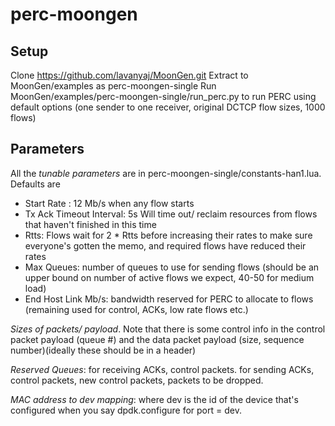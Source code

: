 # perc-moongen

## Setup
Clone https://github.com/lavanyaj/MoonGen.git
Extract to MoonGen/examples as perc-moongen-single
Run MoonGen/examples/perc-moongen-single/run_perc.py to run PERC using default options (one sender to one receiver, original DCTCP flow sizes, 1000 flows)

## Parameters
All the *tunable parameters* are in perc-moongen-single/constants-han1.lua. Defaults are
- Start Rate : 12 Mb/s when any flow starts
- Tx Ack Timeout Interval: 5s Will time out/ reclaim resources from flows that haven't finished in this time
- Rtts: Flows wait for 2 * Rtts before increasing their rates to make sure everyone's gotten the memo, and required flows have reduced their rates
- Max Queues: number of queues to use for sending flows (should be an upper bound on number of active flows we expect, 40-50 for medium load)
- End Host Link Mb/s: bandwidth reserved for PERC to allocate to flows (remaining used for control, ACKs, low rate flows etc.)

*Sizes of packets/ payload*. Note that there is some control info in the control packet payload (queue #) 
and the data packet payload (size, sequence number)(ideally these should be in a header)

*Reserved Queues*: for receiving ACKs, control packets. for sending ACKs, control packets, new control packets, packets to be dropped.

*MAC address to dev  mapping*: where dev is the id of the device that's configured when you say dpdk.configure for port = dev.
